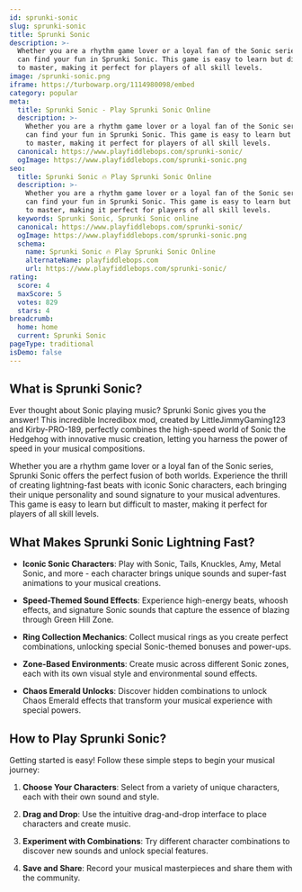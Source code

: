 ```yaml
---
id: sprunki-sonic
slug: sprunki-sonic
title: Sprunki Sonic
description: >-
  Whether you are a rhythm game lover or a loyal fan of the Sonic series, you
  can find your fun in Sprunki Sonic. This game is easy to learn but difficult
  to master, making it perfect for players of all skill levels.
image: /sprunki-sonic.png
iframe: https://turbowarp.org/1114980098/embed
category: popular
meta:
  title: Sprunki Sonic - Play Sprunki Sonic Online
  description: >-
    Whether you are a rhythm game lover or a loyal fan of the Sonic series, you
    can find your fun in Sprunki Sonic. This game is easy to learn but difficult
    to master, making it perfect for players of all skill levels.
  canonical: https://www.playfiddlebops.com/sprunki-sonic/
  ogImage: https://www.playfiddlebops.com/sprunki-sonic.png
seo:
  title: Sprunki Sonic 🔥 Play Sprunki Sonic Online
  description: >-
    Whether you are a rhythm game lover or a loyal fan of the Sonic series, you
    can find your fun in Sprunki Sonic. This game is easy to learn but difficult
    to master, making it perfect for players of all skill levels.
  keywords: Sprunki Sonic, Sprunki Sonic online
  canonical: https://www.playfiddlebops.com/sprunki-sonic/
  ogImage: https://www.playfiddlebops.com/sprunki-sonic.png
  schema:
    name: Sprunki Sonic 🔥 Play Sprunki Sonic Online
    alternateName: playfiddlebops.com
    url: https://www.playfiddlebops.com/sprunki-sonic/
rating:
  score: 4
  maxScore: 5
  votes: 829
  stars: 4
breadcrumb:
  home: home
  current: Sprunki Sonic
pageType: traditional
isDemo: false
---
```


## What is Sprunki Sonic?

Ever thought about Sonic playing music? Sprunki Sonic gives you the answer! This incredible Incredibox mod, created by LittleJimmyGaming123 and Kirby-PRO-189, perfectly combines the high-speed world of Sonic the Hedgehog with innovative music creation, letting you harness the power of speed in your musical compositions.

Whether you are a rhythm game lover or a loyal fan of the Sonic series, Sprunki Sonic offers the perfect fusion of both worlds. Experience the thrill of creating lightning-fast beats with iconic Sonic characters, each bringing their unique personality and sound signature to your musical adventures. This game is easy to learn but difficult to master, making it perfect for players of all skill levels.

## What Makes Sprunki Sonic Lightning Fast?

- **Iconic Sonic Characters**: Play with Sonic, Tails, Knuckles, Amy, Metal Sonic, and more - each character brings unique sounds and super-fast animations to your musical creations.

- **Speed-Themed Sound Effects**: Experience high-energy beats, whoosh effects, and signature Sonic sounds that capture the essence of blazing through Green Hill Zone.

- **Ring Collection Mechanics**: Collect musical rings as you create perfect combinations, unlocking special Sonic-themed bonuses and power-ups.

- **Zone-Based Environments**: Create music across different Sonic zones, each with its own visual style and environmental sound effects.

- **Chaos Emerald Unlocks**: Discover hidden combinations to unlock Chaos Emerald effects that transform your musical experience with special powers.

## How to Play Sprunki Sonic?

Getting started is easy! Follow these simple steps to begin your musical journey:

1. **Choose Your Characters**: Select from a variety of unique characters, each with their own sound and style.

1. **Drag and Drop**: Use the intuitive drag-and-drop interface to place characters and create music.

1. **Experiment with Combinations**: Try different character combinations to discover new sounds and unlock special features.

1. **Save and Share**: Record your musical masterpieces and share them with the community.
